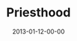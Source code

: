 ---
layout: message
category: message
series: "Saints & Scoundrels"
title: "Priesthood"
date: 2013-01-12-00-00
message_id: 763
sc-permalink-url: "http://soundcloud.com/crdschurch/priesthood"
audio: "http://s3.amazonaws.com/crossroads-media/messages/audio/saintsandscoundrels-02.mp3"
audio-duration: "46:00"
program: "http://s3.amazonaws.com/crossroads-media/documents/01_12-13_13Program_Lo.pdf"
description: "Brian Tome talks about priesthood."
video: "http://s3.amazonaws.com/crossroads-media/messages/video/saintsandscoundrels-02.mp4"
video-duration: "46:18"
yt-video-id: "VrTV9iSjQLw"
video-image: "http://s3.amazonaws.com/crossroads-media/images/saintsandscoundrels-02-still.jpg"
tag: 
 - tome
 - priesthood
 - program
explicit: false
---